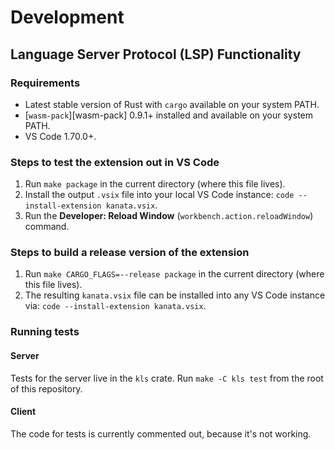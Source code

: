 # Development

## Language Server Protocol (LSP) Functionality

### Requirements

- Latest stable version of Rust with `cargo` available on your system PATH.
- [`wasm-pack`][wasm-pack] 0.9.1+ installed and available on your system PATH.
- VS Code 1.70.0+.

### Steps to test the extension out in VS Code

1. Run `make package` in the current directory (where this file lives).
2. Install the output `.vsix` file into your local VS Code instance: `code
   --install-extension kanata.vsix`.
3. Run the **Developer: Reload Window** (`workbench.action.reloadWindow`)
   command.

### Steps to build a release version of the extension

1. Run `make CARGO_FLAGS=--release package` in the current directory (where
   this file lives).
2. The resulting `kanata.vsix` file can be installed into any VS Code
   instance via: `code --install-extension kanata.vsix`.

### Running tests

#### Server

Tests for the server live in the `kls` crate. Run `make -C kls test`
from the root of this repository.

#### Client

The code for tests is currently commented out, because it's not working.

<!--
Tests for the client live in the `./test` directory relative to this file. Run
`make test` in the current directory (where this file lives), which invokes
`yarn test`, which:

- Calls `tsc --build test` to build the TypeScript project in the `./test`
  directory.
- Calls `yarn esbuild-all` to build the `./out/client.js` and `./out/server.js`
  files the same way we do for a release so we're running the end-to-end VS
  Code integration tests against the same code we'll be releasing.
- Invokes `node ./out/test/src/runTest.js` to run the end-to-end tests.

[wasm-pack]: https://rustwasm.github.io/wasm-pack/installer/ -->
